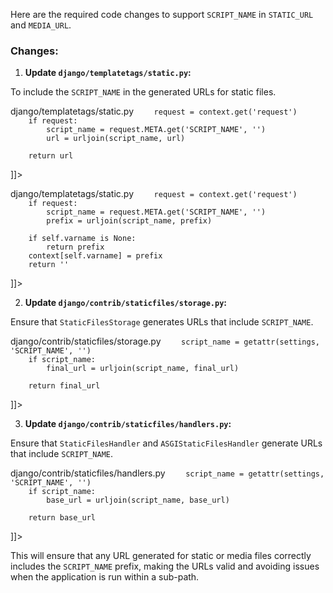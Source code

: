 Here are the required code changes to support `SCRIPT_NAME` in `STATIC_URL` and `MEDIA_URL`.

### Changes:

1. **Update `django/templatetags/static.py`:**

To include the `SCRIPT_NAME` in the generated URLs for static files.

<change>
<file change-number-for-this-file="1">django/templatetags/static.py</file>
<original line-count="20" no-ellipsis="true"><![CDATA[
    def url(self, context):
        path = self.path.resolve(context)
        return self.handle_simple(path)
]]></original>
<modified no-ellipsis="true"><![CDATA[
    def url(self, context):
        path = self.path.resolve(context)
        url = self.handle_simple(path)
        
        request = context.get('request')
        if request:
            script_name = request.META.get('SCRIPT_NAME', '')
            url = urljoin(script_name, url)
        
        return url
]]></modified>
</change>

<change>
<file change-number-for-this-file="2">django/templatetags/static.py</file>
<original line-count="14" no-ellipsis="true"><![CDATA[
    def render(self, context):
        prefix = self.handle_simple(self.name)
        if self.varname is None:
            return prefix
        context[self.varname] = prefix
        return ''
]]></original>
<modified no-ellipsis="true"><![CDATA[
    def render(self, context):
        prefix = self.handle_simple(self.name)
        
        request = context.get('request')
        if request:
            script_name = request.META.get('SCRIPT_NAME', '')
            prefix = urljoin(script_name, prefix)
        
        if self.varname is None:
            return prefix
        context[self.varname] = prefix
        return ''
]]></modified>
</change>

2. **Update `django/contrib/staticfiles/storage.py`:**

Ensure that `StaticFilesStorage` generates URLs that include `SCRIPT_NAME`.

<change>
<file change-number-for-this-file="1">django/contrib/staticfiles/storage.py</file>
<original line-count="20" no-ellipsis="true"><![CDATA[
    def url(self, name, force=False):
        """
        Return the non-hashed URL in DEBUG mode.
        """
        return self._url(self.stored_name, name, force)
]]></original>
<modified no-ellipsis="true"><![CDATA[
    def url(self, name, force=False):
        """
        Return the non-hashed URL in DEBUG mode.
        """
        final_url = self._url(self.stored_name, name, force)
        
        script_name = getattr(settings, 'SCRIPT_NAME', '')
        if script_name:
            final_url = urljoin(script_name, final_url)
        
        return final_url
]]></modified>
</change>

3. **Update `django/contrib/staticfiles/handlers.py`:**

Ensure that `StaticFilesHandler` and `ASGIStaticFilesHandler` generate URLs that include `SCRIPT_NAME`.

<change>
<file change-number-for-this-file="1">django/contrib/staticfiles/handlers.py</file>
<original line-count="14" no-ellipsis="true"><![CDATA[
    def get_base_url(self):
        utils.check_settings()
        return settings.STATIC_URL
]]></original>
<modified no-ellipsis="true"><![CDATA[
    def get_base_url(self):
        utils.check_settings()
        base_url = settings.STATIC_URL
        
        script_name = getattr(settings, 'SCRIPT_NAME', '')
        if script_name:
            base_url = urljoin(script_name, base_url)
        
        return base_url
]]></modified>
</change>

This will ensure that any URL generated for static or media files correctly includes the `SCRIPT_NAME` prefix, making the URLs valid and avoiding issues when the application is run within a sub-path.